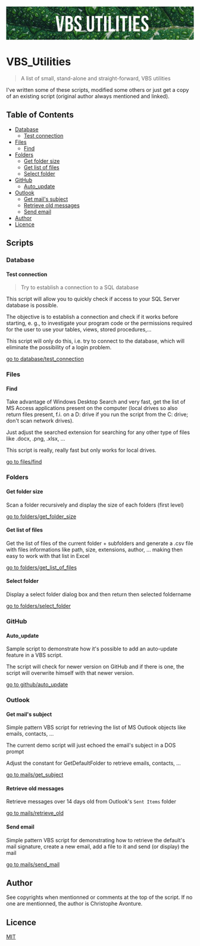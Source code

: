 ![Banner](images/banner.jpg)

# VBS_Utilities

> A list of small, stand-alone and straight-forward, VBS utilities

I've written some of these scripts, modified some others or just get a copy of an existing script (original author always mentioned and linked).

## Table of Contents

* [Database](#database)
	* [Test connection](#test-connection)
* [Files](#files)
	* [Find](#find)
* [Folders](#folders)
	* [Get folder size](#get-folder-size)
	* [Get list of files](#get-list-of-files)
	* [Select folder](#select-folder)
* [GitHub](#github)
	* [Auto_update](#autoupdate)
* [Outlook](#outlook)
	* [Get mail's subject](#get-mails-subject)
	* [Retrieve old messages](#retrieve-old-messages)
	* [Send email](#send-email)
* [Author](#author)
* [Licence](#licence)

## Scripts

### Database

#### Test connection

> Try to establish a connection to a SQL database

This script will allow you to quickly check if access to your SQL Server database is possible.

The objective is to establish a connection and check if it works before starting, e. g., to investigate your program code or the permissions required for the user to use your tables, views, stored procedures,...

This script will only do this, i.e. try to connect to the database, which will eliminate the possibility of a login problem.

[go to database/test_connection](https://github.com/cavo789/vbs_utilities/tree/master/src/database/test_connection)

### Files

#### Find

Take advantage of Windows Desktop Search and very fast, get the list
of MS Access applications present on the computer (local drives so
also return files present, f.i. on a D: drive if you run the script
from the C: drive; don't scan network drives).

Just adjust the searched extension for searching for any other type
of files like .docx, .png, .xlsx, ...

This script is really, really fast but only works for local drives.

[go to files/find](https://github.com/cavo789/vbs_utilities/tree/master/src/files/find)

### Folders

#### Get folder size

Scan a folder recursively and display the size of each folders (first level)

[go to folders/get_folder_size](https://github.com/cavo789/vbs_utilities/tree/master/src/folders/get_folder_size)

#### Get list of files

Get the list of files of the current folder + subfolders and generate a .csv file with files informations like path, size, extensions, author, ... making then easy to work with that list in Excel

[go to folders/get_list_of_files](https://github.com/cavo789/vbs_utilities/tree/master/src/folders/get_list_of_files)

#### Select folder

Display a select folder dialog box and then return then selected foldername

[go to folders/select_folder](https://github.com/cavo789/vbs_utilities/tree/master/src/folders/select_folder)

### GitHub

#### Auto_update

Sample script to demonstrate how it's possible to add an auto-update feature in a VBS script.

The script will check for newer version on GitHub and if there is one, the script will overwrite himself with that newer version.

[go to github/auto_update](https://github.com/cavo789/vbs_utilities/tree/master/src/github/auto_update)

### Outlook

#### Get mail's subject

Simple pattern VBS script for retrieving the list of MS Outlook
objects like emails, contacts, ...

The current demo script will just echoed the email's subject in a DOS prompt

Adjust the constant for GetDefaultFolder to retrieve emails,
contacts, ...

[go to mails/get_subject](https://github.com/cavo789/vbs_utilities/tree/master/src/mails/get_subject)

#### Retrieve old messages

Retrieve messages over 14 days old from Outlook's `Sent Items` folder

[go to mails/retrieve_old](https://github.com/cavo789/vbs_utilities/tree/master/src/mails/retrieve_old)

#### Send email

Simple pattern VBS script for demonstrating how to retrieve the default's mail signature, create a new email, add a file to it and send (or display) the mail

[go to mails/send_mail](https://github.com/cavo789/vbs_utilities/tree/master/src/mails/send_mail)

## Author

See copyrights when mentionned or comments at the top of the script.
If no one are mentionned, the author is Christophe Avonture.

## Licence

[MIT](LICENSE)
